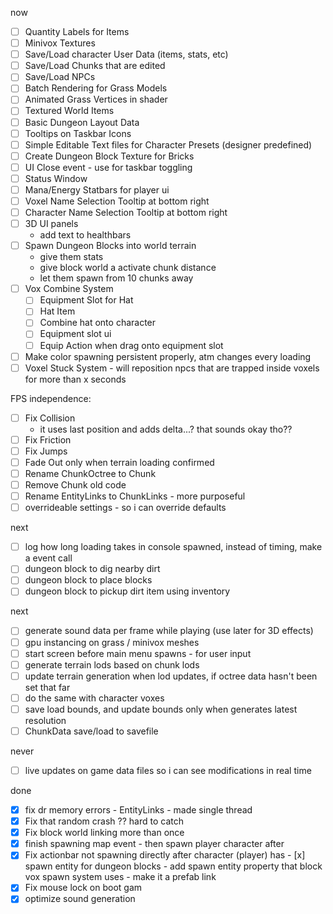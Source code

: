 now
- [ ] Quantity Labels for Items
- [ ] Minivox Textures
- [ ] Save/Load character User Data (items, stats, etc)
- [ ] Save/Load Chunks that are edited
- [ ] Save/Load NPCs
- [ ] Batch Rendering for Grass Models
- [ ] Animated Grass Vertices in shader
- [ ] Textured World Items
- [ ] Basic Dungeon Layout Data
- [ ] Tooltips on Taskbar Icons
- [ ] Simple Editable Text files for Character Presets (designer predefined)
- [ ] Create Dungeon Block Texture for Bricks
- [ ] UI Close event - use for taskbar toggling
- [ ] Status Window
- [ ] Mana/Energy Statbars for player ui
- [ ] Voxel Name Selection Tooltip at bottom right
- [ ] Character Name Selection Tooltip at bottom right
- [ ] 3D UI panels
    - add text to healthbars
- [ ] Spawn Dungeon Blocks into world terrain
    - give them stats
    - give block world a activate chunk distance
    - let them spawn from 10 chunks away
- [ ] Vox Combine System
    - [ ] Equipment Slot for Hat
    - [ ] Hat Item
    - [ ] Combine hat onto character
    - [ ] Equipment slot ui
    - [ ] Equip Action when drag onto equipment slot
- [ ] Make color spawning persistent properly, atm changes every loading
- [ ] Voxel Stuck System - will reposition npcs that are trapped inside voxels for more than x seconds

FPS independence:
- [ ] Fix Collision
    - it uses last position and adds delta...? that sounds okay tho??
- [ ] Fix Friction
- [ ] Fix Jumps
- [ ] Fade Out only when terrain loading confirmed
- [ ] Rename ChunkOctree to Chunk
- [ ] Remove Chunk old code
- [ ] Rename EntityLinks to ChunkLinks - more purposeful
- [ ] overrideable settings - so i can override defaults

next
- [ ] log how long loading takes in console
spawned, instead of timing, make a event call
- [ ] dungeon block to dig nearby dirt
- [ ] dungeon block to place blocks
- [ ] dungeon block to pickup dirt item using inventory

next
- [ ] generate sound data per frame while playing (use later for 3D effects)
- [ ] gpu instancing on grass / minivox meshes
- [ ] start screen before main menu spawns - for user input
- [ ] generate terrain lods based on chunk lods
- [ ] update terrain generation when lod updates, if octree data hasn't been set that far
- [ ] do the same with character voxes
- [ ] save load bounds, and update bounds only when generates latest resolution
- [ ] ChunkData save/load to savefile

never
- [ ] live updates on game data files so i can see modifications in real time

done
- [x] fix dr memory errors - EntityLinks - made single thread
- [x] Fix that random crash ?? hard to catch
- [x] Fix block world linking more than once
- [x] finish spawning map event - then spawn player character after
- [x] Fix actionbar not spawning directly after character (player) has - [x] spawn entity for dungeon blocks - add spawn entity property that block vox spawn system uses - make it a prefab link
- [x] Fix mouse lock on boot gam
- [x] optimize sound generation
